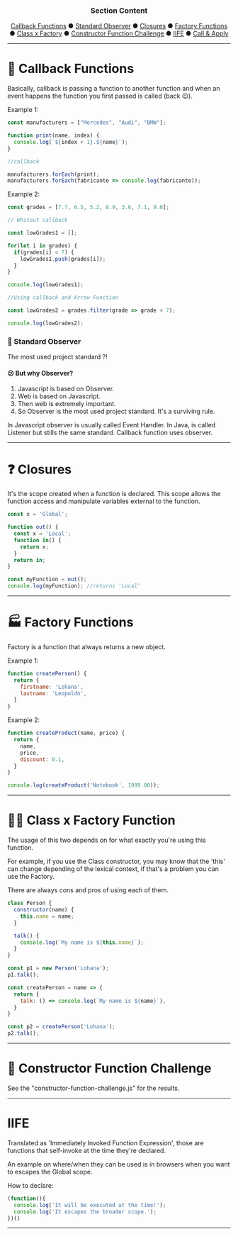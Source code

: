 <h3 align="center">Section Content</h3>
<p align="center">
  <a href="#-callback-functions">Callback Functions</a> ● 
  <a href="#-standard-observer-">Standard Observer</a> ● 
  <a href="#-closures">Closures</a> ● 
  <a href="#-factory-functions">Factory Functions</a> ●
  <a href="#-class-x-factory-function">Class x Factory</a> ● 
  <a href="#-constructor-function-challenge">Constructor Function Challenge</a> ●
  <a href="#-iife">IIFE</a> ●
  <a href="#-call-&-apply">Call & Apply</a>
</p>

---
# 🤔 Callback Functions

Basically, callback is passing a function to another function and when an event 
happens the function you first passed is called (back 😉).

Example 1:
```js
const manufacturers = ["Mercedes", "Audi", "BMW"];

function print(name, index) {
  console.log(`${index + 1}.${name}`);
}

//callback

manufacturers.forEach(print);
manufacturers.forEach(fabricante => console.log(fabricante));
```

Example 2:
```js
const grades = [7.7, 6.5, 5.2, 8.9, 3.6, 7.1, 9.0];

// Whitout callback

const lowGrades1 = [];

for(let i in grades) {
  if(grades[i] < 7) {
    lowGrades1.push(grades[i]);
  }
}

console.log(lowGrades1);

//Using callback and Arrow Function

const lowGrades2 = grades.filter(grade => grade < 7);

console.log(lowGrades2);
```

### 👀 Standard Observer

The most used project standard ?!

#### 😕 But why Observer?
1. Javascript is based on Observer. 
2. Web is based on Javascript. 
3. Then web is extremely important.
4. So Observer is the most used project standard.
It's a surviving rule.

In Javascript observer is usually called Event Handler. In Java, is called 
Listener but stills the same standard. Callback function uses observer.

---
# ❓ Closures

It's the scope created when a function is declared. This scope allows the function access and manipulate variables external to the function.

```js
const x = 'Global';

function out() {
  const x = 'Local';
  function in() {
    return x;
  }
  return in;
}

const myFunction = out();
console.log(myFunction); //returns 'Local'
```

---
# 🏭 Factory Functions

Factory is a function that always returns a new object.

Example 1: 
```js
function createPerson() {
  return {
    firstname: 'Lohana',
    lastname: 'Leopoldo',
  }
}
```

Example 2:
```js
function createProduct(name, price) {
  return {
    name,
    price,
    discount: 0.1,
  }
}

console.log(createProduct('Notebook', 1999.00));
```

---
# 👊🏽 Class x Factory Function

The usage of this two depends on for what exactly you're using this function. 

For example, if you use the Class constructor, you may know that the 'this' can change depending of the lexical context, if that's a problem you can use the Factory. 

There are always cons and pros of using each of them. 

```js
class Person {
  constructor(name) {
    this.name = name;
  }

  talk() {
    console.log(`My name is ${this.name}`);
  }
}

const p1 = new Person('Lohana');
p1.talk();

const createPerson = name => {
  return {
    talk: () => console.log(`My name is ${name}`),
  }
}

const p2 = createPerson('Lohana');
p2.talk();  
```

---
# 🏅 Constructor Function Challenge

See the "constructor-function-challenge.js" for the results.

---
# IIFE

Translated as 'Immediately Invoked Function Expression', those are functions that self-invoke at the time they're declared. 

An example on where/when they can be used is in browsers when you want to escapes the Global scope.

How to declare:
```js
(function(){
  console.log('It will be executed at the time!');
  console.log('It escapes the broader scope.');
})()
```
---